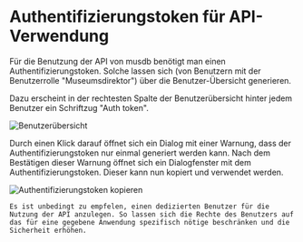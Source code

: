 # Authentifizierungstoken für API-Verwendung

Für die Benutzung der API von musdb benötigt man einen Authentifizierungstoken. Solche lassen sich (von Benutzern mit der Benutzerrolle "Museumsdirektor") über die Benutzer-Übersicht generieren.

Dazu erscheint in der rechtesten Spalte der Benutzerübersicht hinter jedem Benutzer ein Schriftzug "Auth token".

![Benutzerübersicht](../../assets/musdb/benutzer/Benutzer-Auth-Token-1.avif)

Durch einen Klick darauf öffnet sich ein Dialog mit einer Warnung, dass der Authentifizierungstoken nur einmal generiert werden kann. Nach dem Bestätigen dieser Warnung öffnet sich ein Dialogfenster mit dem Authentifizierungstoken. Dieser kann nun kopiert und verwendet werden.

![Authentifizierungstoken kopieren](../../assets/musdb/benutzer/Benutzer-Auth-Token-2.avif)

```admonish warn
Es ist unbedingt zu empfelen, einen dedizierten Benutzer für die Nutzung der API anzulegen. So lassen sich die Rechte des Benutzers auf das für eine gegebene Anwendung spezifisch nötige beschränken und die Sicherheit erhöhen.
```
